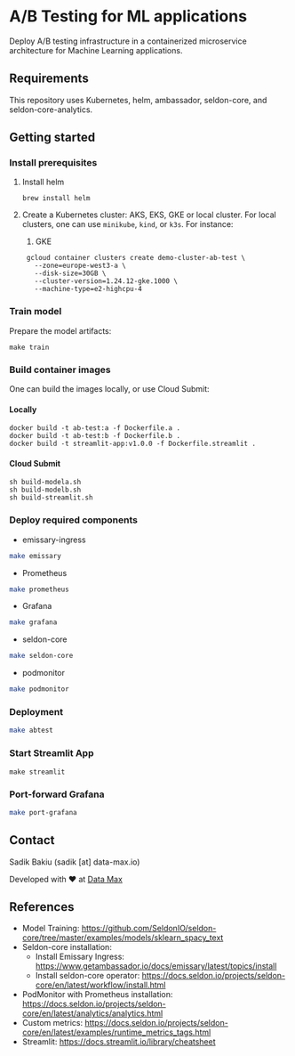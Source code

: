 # A/B Testing for ML applications
Deploy A/B testing infrastructure in a containerized microservice 
architecture for Machine Learning applications.

## Requirements

This repository uses Kubernetes, helm, ambassador, seldon-core, and seldon-core-analytics.

## Getting started

### Install prerequisites

1. Install helm
    ```
    brew install helm
    ```

2. Create a Kubernetes cluster: AKS, EKS, GKE or local cluster. For local clusters, one can use `minikube`, `kind`, or `k3s`. For instance:
   1. GKE
   ```shell
    gcloud container clusters create demo-cluster-ab-test \
      --zone=europe-west3-a \
      --disk-size=30GB \
      --cluster-version=1.24.12-gke.1000 \
      --machine-type=e2-highcpu-4
   ```

### Train model
Prepare the model artifacts:
```
make train
```

### Build container images
One can build the images locally, or use Cloud Submit:
#### Locally
```
docker build -t ab-test:a -f Dockerfile.a .
docker build -t ab-test:b -f Dockerfile.b .
docker build -t streamlit-app:v1.0.0 -f Dockerfile.streamlit .
```

#### Cloud Submit
```shell
sh build-modela.sh
sh build-modelb.sh
sh build-streamlit.sh
```

### Deploy required components
* emissary-ingress
```bash
make emissary
```

* Prometheus
```bash
make prometheus
```

* Grafana
```bash
make grafana
```

* seldon-core
```bash
make seldon-core
```

* podmonitor
```bash
make podmonitor
```

### Deployment
```bash
make abtest
```

### Start Streamlit App
```shell
make streamlit
```

### Port-forward Grafana
```bash
make port-grafana
```

## Contact

Sadik Bakiu (sadik [at] data-max.io)

Developed with ❤ at [Data Max](https://www.datamax.ai/)

## References

* Model Training: https://github.com/SeldonIO/seldon-core/tree/master/examples/models/sklearn_spacy_text
* Seldon-core installation: 
  * Install Emissary Ingress: https://www.getambassador.io/docs/emissary/latest/topics/install
  * Install seldon-core operator: https://docs.seldon.io/projects/seldon-core/en/latest/workflow/install.html
* PodMonitor with Prometheus installation: https://docs.seldon.io/projects/seldon-core/en/latest/analytics/analytics.html
* Custom metrics: https://docs.seldon.io/projects/seldon-core/en/latest/examples/runtime_metrics_tags.html
* Streamlit: https://docs.streamlit.io/library/cheatsheet
